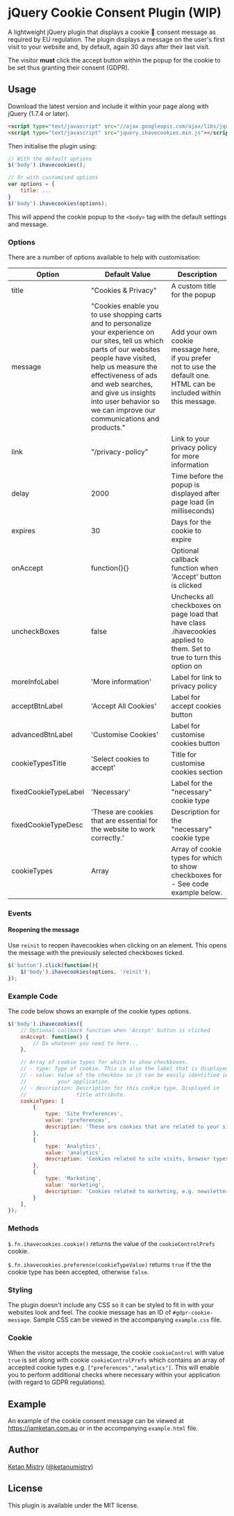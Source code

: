 # jQuery Cookie Consent Plugin (WIP)

A lightweight jQuery plugin that displays a cookie &#x1F36A; consent message as required by EU regulation. The plugin displays a message on the user's first visit to your website and, by default, again 30 days after their last visit.

The visitor __must__ click the accept button within the popup for the cookie to be set thus granting their consent (GDPR).

## Usage

Download the latest version and include it within your page along with jQuery (1.7.4 or later).

```html
<script type="text/javascript" src="//ajax.googleapis.com/ajax/libs/jquery/2.x.x/jquery.min.js"></script>
<script type="text/javascript" src="jquery.ihavecookies.min.js"></script>
```

Then initialise the plugin using:

```javascript
// With the default options
$('body').ihavecookies();

// Or with customised options
var options = {
    title: ...
}
$('body').ihavecookies(options);
```

This will append the cookie popup to the `<body>` tag with the default settings and message.

### Options

There are a number of options available to help with customisation:

Option | Default Value | Description
------ | ------------- | -----------
title | "Cookies & Privacy" | A custom title for the popup
message | "Cookies enable you to use shopping carts and to personalize your experience on our sites, tell us which parts of our websites people have visited, help us measure the effectiveness of ads and web searches, and give us insights into user behavior so we can improve our communications and products." | Add your own cookie message here, if you prefer not to use the default one. HTML can be included within this message.
link | "/privacy-policy" | Link to your privacy policy for more information
delay | 2000 | Time before the popup is displayed after page load (in milliseconds)
expires | 30 | Days for the cookie to expire
onAccept | function(){} | Optional callback function when 'Accept' button is clicked
uncheckBoxes | false | Unchecks all checkboxes on page load that have class .ihavecookies applied to them. Set to true to turn this option on
moreInfoLabel | 'More information' | Label for link to privacy policy
acceptBtnLabel | 'Accept All Cookies' | Label for accept cookies button
advancedBtnLabel | 'Customise Cookies' | Label for customise cookies button
cookieTypesTitle | 'Select cookies to accept' | Title for customise cookies section
fixedCookieTypeLabel | 'Necessary' | Label for the "necessary" cookie type
fixedCookieTypeDesc | 'These are cookies that are essential for the website to work correctly.' | Description for the "necessary" cookie type
cookieTypes | Array | Array of cookie types for which to show checkboxes for - See code example below.

### Events

#### Reopening the message

Use `reinit` to reopen ihavecookies when clicking on an element. This opens the message with the previously selected checkboxes ticked.

```javascript
$('button').click(function(){
    $('body').ihavecookies(options, 'reinit');
});
```

### Example Code

The code below shows an example of the cookie types options.

```javascript
$('body').ihavecookies({
    // Optional callback function when 'Accept' button is clicked
    onAccept: function() {
        // Do whatever you need to here...
    },

    // Array of cookie types for which to show checkboxes.
    // - type: Type of cookie. This is also the label that is displayed.
    // - value: Value of the checkbox so it can be easily identified in
    //          your application.
    // - description: Description for this cookie type. Displayed in
    //                title attribute.
    cookieTypes: [
        {
            type: 'Site Preferences',
            value: 'preferences',
            description: 'These are cookies that are related to your site preferences, e.g. remembering your username, site colours, etc.'
        },
        {
            type: 'Analytics',
            value: 'analytics',
            description: 'Cookies related to site visits, browser types, etc.'
        },
        {
            type: 'Marketing',
            value: 'marketing',
            description: 'Cookies related to marketing, e.g. newsletters, social media, etc'
        }
    ],
});
```

### Methods

`$.fn.ihavecookies.cookie()` returns the value of the `cookieControlPrefs` cookie.

`$.fn.ihavecookies.preference(cookieTypeValue)` returns `true` if the the cookie type has been accepted, otherwise `false`.

### Styling

The plugin doesn't include any CSS so it can be styled to fit in with your websites look and feel. The cookie message has an ID of `#gdpr-cookie-message`. Sample CSS can be viewed in the accompanying `example.css` file.

### Cookie

When the visitor accepts the message, the cookie `cookieControl` with value `true` is set along with cookie `cookieControlPrefs` which contains an array of accepted cookie types e.g. `["preferences","analytics"]`. This will enable you to perform additional checks where necessary within your application (with regard to GDPR regulations).

## Example

An example of the cookie consent message can be viewed at https://iamketan.com.au or in the accompanying `example.html` file.

## Author
[Ketan Mistry](https://iamketan.com.au) ([@ketanumistry](https://twitter.com/ketanumistry))

## License

This plugin is available under the MIT license.
